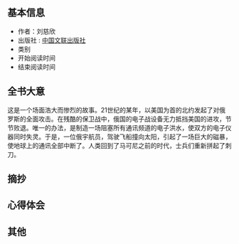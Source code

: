 ## 基本信息
- 作者：刘慈欣
- 出版社 : [中国文联出版社](https://book.douban.com/press/2493)
- 类别
- 开始阅读时间
- 结束阅读时间

## 全书大意

这是一个场面浩大而惨烈的故事。21世纪的某年，以美国为首的北约发起了对俄罗斯的全面攻击。在残酷的保卫战中，俄国的电子战设备无力抵挡美国的进攻，节节败退。唯一的办法，是制造一场阻塞所有通讯频道的电子洪水，使双方的电子仪器同时失灵。于是，一位俄宇航员，驾驶飞船撞向太阳，引起了一场巨大的磁暴，使地球上的通讯全部中断了。人类回到了马可尼之前的时代，士兵们重新拼起了刺刀。

## 摘抄

## 心得体会

## 其他
